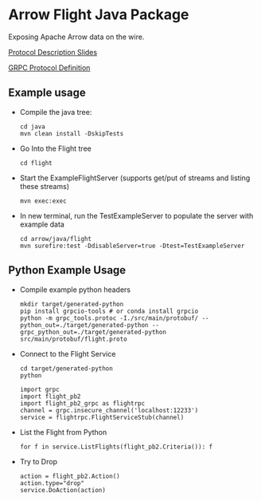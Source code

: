 <!---
  Licensed to the Apache Software Foundation (ASF) under one
  or more contributor license agreements.  See the NOTICE file
  distributed with this work for additional information
  regarding copyright ownership.  The ASF licenses this file
  to you under the Apache License, Version 2.0 (the
  "License"); you may not use this file except in compliance
  with the License.  You may obtain a copy of the License at

    http://www.apache.org/licenses/LICENSE-2.0

  Unless required by applicable law or agreed to in writing,
  software distributed under the License is distributed on an
  "AS IS" BASIS, WITHOUT WARRANTIES OR CONDITIONS OF ANY
  KIND, either express or implied.  See the License for the
  specific language governing permissions and limitations
  under the License.
-->

# Arrow Flight Java Package

Exposing Apache Arrow data on the wire.

[Protocol Description Slides](https://www.slideshare.net/JacquesNadeau5/apache-arrow-flight-overview)

[GRPC Protocol Definition](https://github.com/jacques-n/arrow/blob/flight/java/flight/src/main/protobuf/flight.proto)

## Example usage

* Compile the java tree:

    ```
    cd java
    mvn clean install -DskipTests
    ```

* Go Into the Flight tree

    ``` 
    cd flight
    ```


* Start the ExampleFlightServer (supports get/put of streams and listing these streams)

    ```
    mvn exec:exec
    ```

* In new terminal, run the TestExampleServer to populate the server with example data

    ```
    cd arrow/java/flight
    mvn surefire:test -DdisableServer=true -Dtest=TestExampleServer
    ```

## Python Example Usage

* Compile example python headers

    ```
    mkdir target/generated-python
    pip install grpcio-tools # or conda install grpcio
    python -m grpc_tools.protoc -I./src/main/protobuf/ --python_out=./target/generated-python --grpc_python_out=./target/generated-python src/main/protobuf/flight.proto
    ```

* Connect to the Flight Service

    ```
    cd target/generated-python
    python
    ```


    ```
    import grpc
    import flight_pb2
    import flight_pb2_grpc as flightrpc
    channel = grpc.insecure_channel('localhost:12233')
    service = flightrpc.FlightServiceStub(channel)
    ```

* List the Flight from Python

    ```
    for f in service.ListFlights(flight_pb2.Criteria()): f
    ```

* Try to Drop

    ```
    action = flight_pb2.Action()
    action.type="drop"
    service.DoAction(action)
    ```
